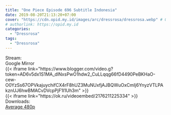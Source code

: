 ```yaml
---
title: "One Piece Episode 696 Subtitle Indonesia"
date: 2019-08-20T21:13:20+07:00
cover: "https://cdn.opid.my.id/images/arc/dressrosa/dressrosa.webp" # Optional, cover
# authorlink: https://opid.my.id
categories:
  - "Dressrosa"
tags:
  - "Dressrosa"
---
```

<div class="ui menu violet borderless inverted">
  <div class="header item active">
        Stream:
    </div>
  <a class="active item" data-tab="google">
    <i class="google drive icon"></i> Google
  </a>
  <a class="item nounderline" data-tab="mirror">
    <i class="odnoklassniki icon"></i> Mirror
  </a>
</div>
<div class="ui bottom attached tab segment active" style="border:0 !important;" data-tab="google">
{{< iframe link="https://www.blogger.com/video.g?token=AD6v5dx1S1MA_dlNxsPwO1hdw2_CuLLqqg66fD4490PeBKHaO-cew-O0YzSs67OPVkajuychifCX4rF8hUZ3MuNUxfjAJBQWuOxCmIj6YnyzVTLPAkznUJ6hwBMACvDVcpPjF1I1Uh3m" >}}
</div>
<div class="ui bottom attached tab segment" style="border:0 !important;" data-tab="mirror">
{{< iframe link="https://ok.ru/videoembed/2176211225334" >}}
</div>
<div class="ui menu violet borderless inverted">
  <div class="header item active">
        Downloads:
    </div>
  <a class="item nounderline" href="https://ouo.io/HNeAFs" target="_blank" rel="dofollow"><i class="google drive icon"></i>
    Average 480p</a>
</div>